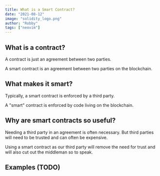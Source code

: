```yaml
---
title: What is a Smart Contract?
date: "2021-08-12"
image: "solidity_logo.png"
author: "Robby"
tags: ["neovim"]
---
```


## What is a contract?

A contract is just an agreement between two parties.

A smart contract is an agreement between two parties on the blockchain.

## What makes it smart?

Typically, a smart contract is enforced by a third party. 

A "smart" contract is enforced by code living on the blockchain.

## Why are smart contracts so useful?

Needing a third party in an agreement is often necessary. But third parties will need to be trusted and can often be expensive.

Using a smart contract as our third party will remove the need for trust and will also cut out the middleman so to speak.

## Examples (TODO)



